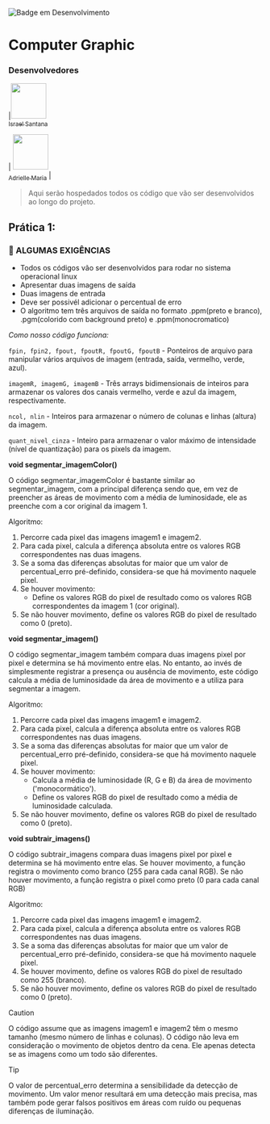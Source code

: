 ![Badge em Desenvolvimento](http://img.shields.io/static/v1?label=STATUS&message=%20CONCLUIDO&color=blue&style=for-the-badge)
<p>

# Computer Graphic

### Desenvolvedores

|[<img loading="lazy" src="https://github.com/user-attachments/assets/7f416696-b9c6-4b16-88a2-ada81d06b1e3" width=70><br><sub>Israel Santana</sub>](https://github.com/SantanaIsrael)<p> | [<img loading="lazy" src="https://github.com/user-attachments/assets/fe61249e-cab9-459c-9aa5-873cf4820d94" width=70><br><sub>Adrielle Maria</sub>](https://github.com/AdrielleQueiroz) |

> Aqui serão hospedados todos os código que vão ser desenvolvidos ao longo do projeto.</br>

## Prática 1: 

### 🔨 ALGUMAS EXIGÊNCIAS

- Todos os códigos vão ser desenvolvidos para rodar no sistema operacional linux
- Apresentar duas imagens de saída
- Duas imagens de entrada
- Deve ser possivél  adicionar o percentual de erro
- O algoritmo tem três arquivos de saída no formato .ppm(preto e branco), .pgm(colorido com background preto) e .ppm(monocromatico)

*Como nosso código funciona:*

`fpin, fpin2, fpout, fpoutR, fpoutG, fpoutB` - Ponteiros de arquivo para manipular vários arquivos de imagem (entrada, saída, vermelho, verde, azul).

`imagemR, imagemG, imagemB` - Três arrays bidimensionais de inteiros para armazenar os valores dos canais vermelho, verde e azul da imagem, respectivamente.

`ncol, nlin` - Inteiros para armazenar o número de colunas e linhas (altura) da imagem.

`quant_nivel_cinza` - Inteiro para armazenar o valor máximo de intensidade (nível de quantização) para os pixels da imagem.


**void segmentar_imagemColor()**

O código segmentar_imagemColor é bastante similar ao segmentar_imagem, com a principal diferença sendo que, em vez de preencher as áreas de movimento com a média de luminosidade, ele as preenche com a cor original da imagem 1.

Algoritmo:
1. Percorre cada pixel das imagens imagem1 e imagem2.
2. Para cada pixel, calcula a diferença absoluta entre os valores RGB correspondentes nas duas imagens.
3. Se a soma das diferenças absolutas for maior que um valor de percentual_erro pré-definido, considera-se que há movimento naquele pixel.
4. Se houver movimento:
    - Define os valores RGB do pixel de resultado como os valores RGB correspondentes da imagem 1 (cor original).
5. Se não houver movimento, define os valores RGB do pixel de resultado como 0 (preto).

**void segmentar_imagem()**

O código segmentar_imagem também compara duas imagens pixel por pixel e determina se há movimento entre elas. No entanto, ao invés de simplesmente registrar a presença ou ausência de movimento, este código calcula a média de luminosidade da área de movimento e a utiliza para segmentar a imagem.

Algoritmo:
1. Percorre cada pixel das imagens imagem1 e imagem2.
2. Para cada pixel, calcula a diferença absoluta entre os valores RGB correspondentes nas duas imagens.
3. Se a soma das diferenças absolutas for maior que um valor de percentual_erro pré-definido, considera-se que há movimento naquele pixel.
4. Se houver movimento:
    - Calcula a média de luminosidade (R, G e B) da área de movimento ('monocormático').
    - Define os valores RGB do pixel de resultado como a média de luminosidade calculada.
5. Se não houver movimento, define os valores RGB do pixel de resultado como 0 (preto).

**void subtrair_imagens()**

O código subtrair_imagens compara duas imagens pixel por pixel e determina se há movimento entre elas. Se houver movimento, a função registra o movimento como branco (255 para cada canal RGB). Se não houver movimento, a função registra o pixel como preto (0 para cada canal RGB)

Algoritmo:
1. Percorre cada pixel das imagens imagem1 e imagem2.
2. Para cada pixel, calcula a diferença absoluta entre os valores RGB correspondentes nas duas imagens.
3. Se a soma das diferenças absolutas for maior que um valor de percentual_erro pré-definido, considera-se que há movimento naquele pixel.
4. Se houver movimento, define os valores RGB do pixel de resultado como 255 (branco).
5. Se não houver movimento, define os valores RGB do pixel de resultado como 0 (preto).

> [!CAUTION]
> O código assume que as imagens imagem1 e imagem2 têm o mesmo tamanho (mesmo número de linhas e colunas).
> O código não leva em consideração o movimento de objetos dentro da cena. Ele apenas detecta se as imagens como um todo são diferentes.

> [!TIP]
> O valor de percentual_erro determina a sensibilidade da detecção de movimento. Um valor menor resultará em uma detecção mais precisa, mas também pode gerar falsos positivos em áreas com ruído ou pequenas diferenças de iluminação.
